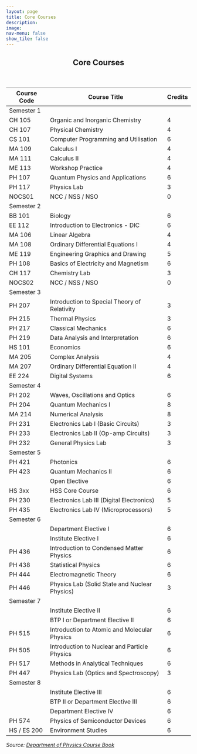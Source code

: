 ```yaml
---
layout: page
title: Core Courses
description: 
image: 
nav-menu: false
show_tile: false
---
```


<!-- Main -->
<div id="main" class="alt">

<!-- One -->
<section id="one">
	<div class="inner">
		<header class="major">
			<h2>Core Courses</h2>
		</header>

<!-- Content Try Bootstrap Accordian-->
		
| Course Code | Course Title                                  | Credits |
|-------------|-----------------------------------------------|---------|
|  Semester 1 |                                               |         |
| CH 105      | Organic and Inorganic Chemistry               | 4       |
| CH 107      | Physical Chemistry                            | 4       |
| CS 101      | Computer Programming and Utilisation          | 6       |
| MA 109      | Calculus I                                    | 4       |
| MA 111      | Calculus II                                   | 4       |
| ME 113      | Workshop Practice                             | 4       |
| PH 107      | Quantum Physics and Applications              | 6       |
| PH 117      | Physics Lab                                   | 3       |
| NOCS01      | NCC / NSS / NSO                               | 0       |
|  Semester 2 |                                               |         |
| BB 101      | Biology                                       | 6       |
| EE 112      | Introduction to Electronics - DIC             | 6       |
| MA 106      | Linear Algebra                                | 4       |
| MA 108      | Ordinary Differential Equations I             | 4       |
| ME 119      | Engineering Graphics and Drawing              | 5       |
| PH 108      | Basics of Electricity and Magnetism           | 6       |
| CH 117      | Chemistry Lab                                 | 3       |
| NOCS02      | NCC / NSS / NSO                               | 0       |
|  Semester 3 |                                               |         |
| PH 207      | Introduction to Special Theory of Relativity  | 3       |
| PH 215      | Thermal Physics                               | 3       |
| PH 217      | Classical Mechanics                           | 6       |
| PH 219      | Data Analysis and Interpretation              | 6       |
| HS 101      | Economics                                     | 6       |
| MA 205      | Complex Analysis                              | 4       |
| MA 207      | Ordinary Differential Equation II             | 4       |
| EE 224      | Digital Systems                               | 6       |
|  Semester 4 |                                               |         |
| PH 202      | Waves, Oscillations and Optics                | 6       |
| PH 204      | Quantum Mechanics I                           | 8       |
| MA 214      | Numerical Analysis                            | 8       |
| PH  231     | Electronics Lab I (Basic Circuits)            | 3       |
| PH 233      | Electronics Lab II (Op-amp Circuits)          | 3       |
| PH 232      | General Physics Lab                           | 3       |
|  Semester 5 |                                               |         |
| PH 421      | Photonics                                     | 6       |
| PH 423      | Quantum Mechanics II                          | 6       |
|             | Open Elective                                 | 6       |
| HS 3xx      | HSS Core Course                               | 6       |
| PH 230      | Electronics Lab III (Digital Electronics)     | 5       |
| PH 435      | Electronics Lab IV (Microprocessors)          | 5       |
|  Semester 6 |                                               |         |
|             | Department Elective I                         | 6       |
|             | Institute Elective I                          | 6       |
| PH 436      | Introduction to Condensed Matter Physics      | 6       |
| PH 438      | Statistical Physics                           | 6       |
| PH 444      | Electromagnetic Theory                        | 6       |
| PH 446      | Physics Lab (Solid State and Nuclear Physics) | 3       |
|  Semester 7 |                                               |         |
|             | Institute Elective II                         | 6       |
|             | BTP I or Department Elective II               | 6       |
| PH 515      | Introduction to Atomic and Molecular Physics  | 6       |
| PH 505      | Introduction to Nuclear and Particle Physics  | 6       |
| PH 517      | Methods in Analytical Techniques              | 6       |
| PH 447      | Physics Lab (Optics and Spectroscopy)         | 3       |
|  Semester 8 |                                               |         |
|             | Institute Elective III                        | 6       |
|             | BTP II or Department Elective III             | 6       |
|             | Department Elective IV                        | 6       |
| PH 574      | Physics of Semiconductor Devices              | 6       |
| HS / ES 200 | Environment Studies                           | 6       |
		
<i>Source: <a href="/files/sss/phyhandbook.pdf" target="_blank">Department of Physics Course Book</a></i>
